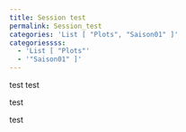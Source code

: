 ```yaml
---
title: Session test
permalink: Session_test
categories: 'List [ "Plots", "Saison01" ]'
categoriessss:
  - 'List [ "Plots"'
  - '"Saison01" ]'
---
```

test test

test

test
